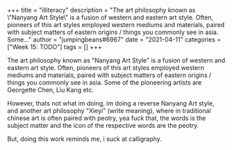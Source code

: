 +++
title = "illiteracy"
description = "The art philosophy known as \\"Nanyang Art Style\\" is a fusion of western and eastern art style. Often, pioneers of this art styles employed western mediums and materials, paired with subject matters of eastern origins / things you commonly see in asia. Some..."
author = "jumpingbeans#6967"
date = "2021-04-11"
categories = ["Week 15: TODO"]
tags = []
+++

The art philosophy known as "Nanyang Art Style" is a fusion of western and eastern art style. Often, pioneers of this art styles employed western mediums and materials, paired with subject matters of eastern origins / things you commonly see in asia. Some of the pioneering artists are Georgette Chen, Liu Kang etc. 

However, thats not what im doing, im doing a reverse Nanyang Art style, and another art philosophy "Xieyi" (write meaning), where in traditional chinese art is often paired with peotry, yea fuck that, the words is the subject matter and the icon of the respective words are the peotry. 

But, doing this work reminds me, i suck at calligraphy.
